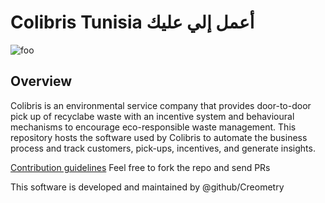 # Colibris Tunisia أعمل إلي عليك

![foo](https://github.com/creometry-incubator/colibris/blob/8cca564b56108597bf1c6ee9bc061ec8a61d1b59/front/public/images/colibris.png "title")

## Overview
Colibris is an environmental service company that provides door-to-door pick up of recyclabe waste with an incentive system and behavioural mechanisms to encourage eco-responsible waste management.
This repository hosts the software used by Colibris to automate the business process and track customers, pick-ups, incentives, and generate insights.



[Contribution guidelines](docs/CONTRIBUTING.md)
Feel free to fork the repo and send PRs

This software is developed and maintained by @github/Creometry
